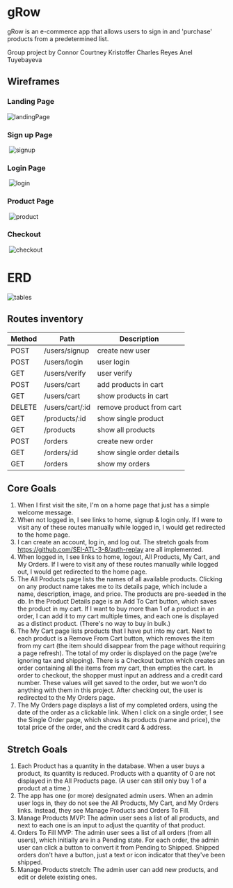 # gRow

gRow is an e-commerce app that allows users to sign in and 'purchase' products from a predetermined list.

Group project by 
Connor Courtney
Kristoffer Charles Reyes
Anel Tuyebayeva

## Wireframes 

### Landing Page

![landingPage](readmefiles/landingpage.JPG)

### Sign up Page
​
![signup](readmefiles/signuppage.JPG)

### Login Page

​
![login](readmefiles/signinpage.JPG)

### Product Page

​
![product](readmefiles/productPage.JPG)

### Checkout

​
![checkout](readmefiles/checkoutPage.JPG)

# ERD

![tables](readmefiles/erd.png)

## Routes inventory

|Method|Path|Description|
|---|---|---|
|POST|/users/signup|create new user|
|POST|/users/login|user login|
|GET|/users/verify|user verify|
|POST|/users/cart|add products in cart|
|GET|/users/cart|show products in cart|
|DELETE|/users/cart/:id|remove product from cart|
|GET|/products/:id|show single product|
|GET|/products|show all products|
|POST|/orders|create new order|
|GET|/orders/:id|show single order details|
|GET|/orders|show my orders|

## Core Goals

1. When I first visit the site, I'm on a home page that just has a simple welcome message.
2. When not logged in, I see links to home, signup & login only. If I were to visit any of these routes manually while logged in, I would get redirected to the home page.
3. I can create an account, log in, and log out. The stretch goals from https://github.com/SEI-ATL-3-8/auth-replay are all implemented.
4. When logged in, I see links to home, logout, All Products, My Cart, and My Orders. If I were to visit any of these routes manually while logged out, I would get redirected to the home page.
5. The All Products page lists the names of all available products. Clicking on any product name takes me to its details page, which include a name, description, image, and price. The products are pre-seeded in the db. In the Product Details page is an Add To Cart button, which saves the product in my cart. If I want to buy more than 1 of a product in an order, I can add it to my cart multiple times, and each one is displayed as a distinct product. (There's no way to buy in bulk.)
6. The My Cart page lists products that I have put into my cart. Next to each product is a Remove From Cart button, which removes the item from my cart (the item should disappear from the page without requiring a page refresh). The total of my order is displayed on the page (we're ignoring tax and shipping). There is a Checkout button which creates an order containing all the items from my cart, then empties the cart. In order to checkout, the shopper must input an address and a credit card number. These values will get saved to the order, but we won't do anything with them in this project. After checking out, the user is redirected to the My Orders page.
7. The My Orders page displays a list of my completed orders, using the date of the order as a clickable link. When I click on a single order, I see the Single Order page, which shows its products (name and price), the total price of the order, and the credit card & address.

## Stretch Goals

1. Each Product has a quantity in the database. When a user buys a product, its quantity is reduced. Products with a quantity of 0 are not displayed in the All Products page. (A user can still only buy 1 of a product at a time.)
2. The app has one (or more) designated admin users. When an admin user logs in, they do not see the All Products, My Cart, and My Orders links. Instead, they see Manage Products and Orders To Fill.
3. Manage Products MVP: The admin user sees a list of all products, and next to each one is an input to adjust the quantity of that product.
4. Orders To Fill MVP: The admin user sees a list of all orders (from all users), which initially are in a Pending state. For each order, the admin user can click a button to convert it from Pending to Shipped. Shipped orders don't have a button, just a text or icon indicator that they've been shipped.
5. Manage Products stretch: The admin user can add new products, and edit or delete existing ones.